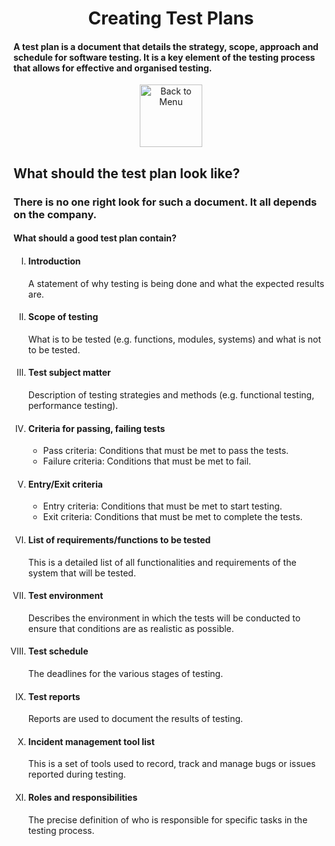 <div align="center"><h1>Creating Test Plans</h1></div>
<h4>A test plan is a document that details the strategy, scope, approach and schedule for software testing. It is a key element of the testing process that allows for effective and organised testing.</h4>
<div align="center">
<a href=https://github.com/Prime2390/Prime2390/blob/main/Notes/MyNote.md>
    <img src="https://raw.githubusercontent.com/Prime2390/Prime2390/refs/heads/main/Icons/DALL·E%202024-11-11%2022.20.53%20-%20A%20minimalistic%20and%20modern%20icon%20representing%20'Back%20to%20Menu'.%20The%20icon%20should%20feature%20an%20arrow%20pointing%20to%20a%20menu%20or%20list%20symbol%2C%20indicating%20navigation%20.webp" alt="Back to Menu" style="width:100px;height:100px;">
</a>
</div>

<h2>What should the test plan look like?</h2>
<h3>There is no one right look for such a document. It all depends on the company.
</h3>

<h4>What should a good test plan contain?</h4>
<ol type=I>
    <li>
        <h4>Introduction</h4>
        <p>A statement of why testing is being done and what the expected results are.</p>
    </li>
    
 <li>
        <h4> Scope of testing</h4>
        <p>What is to be tested (e.g. functions, modules, systems) and what is not to be tested.</p>
</li>
    
 <li>
        <h4>Test subject matter</h4>
        <p>Description of testing strategies and methods (e.g. functional testing, performance testing).</p>
    </li>
    
<li>
        <h4>Criteria for passing, failing tests</h4>
        <ul>
            <li>Pass criteria: Conditions that must be met to pass the tests.</li>
            <li>Failure criteria: Conditions that must be met to fail.</li>
        </ul>
    </li>

 <li>
        <h4>Entry/Exit criteria</h4>
        <ul>
            <li>Entry criteria: Conditions that must be met to start testing.</li>
            <li>Exit criteria: Conditions that must be met to complete the tests.                </li>
        </ul>
    </li>

 <li>
        <h4>List of requirements/functions to be tested</h4>
        <p>This is a detailed list of all functionalities and requirements of the system that will be tested.</p>
    </li>

 <li>
        <h4>Test environment</h4>
        <p>Describes the environment in which the tests will be conducted to ensure that conditions are as realistic as possible.</p>
    </li>

 <li>
        <h4>Test schedule</h4>
        <p>The deadlines for the various stages of testing.</p>
    </li>

 <li>
        <h4>Test reports</h4>
        <p>Reports are used to document the results of testing.</p>
    </li>

 <li>
        <h4>Incident management tool list</h4>
        <p>This is a set of tools used to record, track and manage bugs or issues reported during testing.</p>
    </li>

 <li>
        <h4>Roles and responsibilities</h4>
        <p>The precise definition of who is responsible for specific tasks in the testing process.</p>
    </li>


    
</ol>
